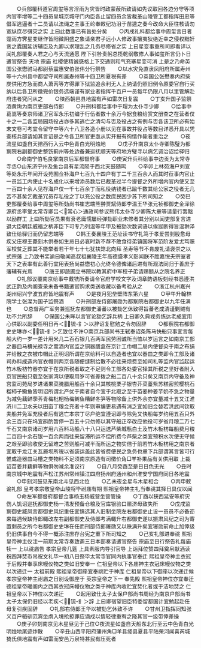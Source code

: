 <!-- { "loadSidebar": true } -->
　　○兵部覆科道官周玺等言淫雨为灾皆时政蒙蔽所致请如先议取回各边分守等项内官李增等二十四员皇城京城守门内臣各止留四员余皆裁革山陵管工都指挥田忠等倡军逃逼者十二员请以法绳之主事王纶奉敕纪功沮于苗逵之奏今改命大臣往核请勿宽纵庶尽弭灾之实  上曰此数事已有旨处分矣
　　○丙戌礼科都给事中周玺言日者霪雨方霁星变继作皆阳微阴盛之象请亲君子远小人修政事攘夷狄绝近幸之侵权黜奸贪之蠹国延访辅臣及九卿以求理乱之几务尽修省之实  上曰星变事重所司即看详以闻礼部覆奏人君之心与天流通愿  陛下引咎责躬总揽乾纲敬修人事如玺所言仍卜日遣官祭告  天地  宗庙  社稷使精诚感格上下交通则和气充塞星变可消  上是之乃命英国公张懋驸马都尉蔡震惠安伯张伟分行祭告
　　○以水灾免直隶凤阳府所属寿州等十六州县中都留守司所属寿州等十四卫所夏税有差
　　○英国公张懋奏内府柴炭供用方急而商人萧芮等方得罪下狱监追余利无人上纳请仍照旧例令原委官自行买纳以后各卫所徵完价银务选端谨有家业者指挥千百户一员每年仍限八月以里管解赴府违者究问从之
　　○陕西朝邑县地震有声如雷次日复震
　　○丁亥升国子监祭酒黄珣为南京吏部右侍郎
　　○升刑科都给事中于瑁为太仆寺少卿
　　○给事中葛嵩等奏京师诸卫官军永乐初编于行伍者数十余万今据食粮给赏文册查之在营者仅十之一二各监局园场役占亦多其逃亡之清勾与否及役占之有例与否各该卫所必有始末文卷可考宜令留守中等六十八卫各造小册以见在事故并役占等数目详悉开具以凭查核兵部请如其言诏是之令各卫所官吏亟从实开报有徇情作毙者重治之
　　○夜流星如盏自天掊西行入云中色青白光明烛地
　　○戊子升南京太仆寺卿陈璧为都察院右副都御史整饬蓟州等处边备兼巡抚顺天等府地方璧寻以病乞调治诏给驿归
　　○命南宁伯毛良掌南京后军都督府事
　　○庚寅升兵科给事中边贡为太常寺寺丞○山东济宁州及鱼台县有星流陨于西北天鼓随鸣
　　○辛卯上林苑海户刘宣等处永乐年间开设苑囿佥补海户七百九十四户有丁二千三百余人而其时莅事内官止一员监工内使止十名成化以来增添员数后已裁革过半今提督之外所增内官内使又至一百四十余人见存海户仅一千七百余丁而私役纳钱者已踰千数其给公家之役者无几苦不甚矣乞裁革冗员存私役之丁以充公役之数庶民困少苏下所司知之
　　○癸巳吏部覆奏给事中周玺等所劾尚书崔志端熊翀贾斌侍郎李温王华张元祯都御史金泽徐源府丞李堂太常寺卿吕＜常心＞通政司参议熊伟太仆寺少卿陈大章等请量行罢黜以励群工  上曰所劾官员果有衰老庸懦屡经弹劾职业未修者其分别以闻吏部复言进退大臣朝廷威福之柄非臣下可专乃列温等年甲及被劾次数词语以俟宸断得旨温翀泽致仕给驿归而仍留志端等
　　○韩王奏襄陵王范址读书守礼笃于孝爱尝刲股愈母疾父庄穆王薨刻木供奉如生忌日必哀时新不荐不敢食待弟镇国将军范阶友爱尤笃赈军校贫乏葬其不能举者若干年七十七犹扶筇北向拜  圣寿等节不肯废礼请褒崇之以式宗藩  上乃致书奖谕曰敬闻高叔祖襄陵王年高德盛孝义彰闻朕不胜嘉悦夫宗室者天下之表率有此善行宜用表扬尚益懋初心允终令德俾诸后进有所观法同归于善庶于藩辅有光焉
　　○唐王即蔬圃立书院以教其府中军校子弟请赐额从之院名养正
　　○礼部议覆南京给事中戴铣所奏请令官府学校文字及词章韵语板刻经书悉遵洪武正韵及内阁查录未备书籍遣官购求类送收藏以备考验从之
　　○浙江杭州嘉兴湖州绍兴宁波五府皆地震有声
　　○是夜月犯垒壁阵东第六星
　　○甲午升翰林院学士张澯为国子监祭酒
　　○升刑部左侍郎屠勋为都察院右都御史以九年任满也
　　○总督两广军务兼巡抚左都御史潘蕃以被劾乞休致得旨蕃老成清谨剿贼有功不允所辞
　　○保国公朱晖以言官论劾乞辞兵柄  上曰卿久典戎务练达老成宜用心供职以副委任明日再＜锍-釒＞以辞诏复慰勉之令勿固辞
　　○都察院右都御史史琳亦＜锍-釒＞乞致仕不许○南京兵部尚书王轼奉诏条陈马快船只事宜言每船大约一岁一差计用米几二百石银几百两军民劳困诚所当恤以岁运言之如南京工部之器皿马槽光禄寺之鬻酒内官监之铜器膳盒在京针工巾帽二局内使督染于南之布绢并给散之衣被巾帽此正明诏所谓在京给料可以自造者也宜以器皿之类即令工部及诸司办料成造内官衣帽则两京各随便缝制给散不必往来烦费至如司礼等监内官监起运竹木板枋竹器亦宜于在京所税者取之不足则令工部各处委官择其所税之坚好者附入京官民船只载至张家湾以便取用岁可省差拨之船二百八十余只矣又南京内守备及神宫监司苑局岁进诸果菜腌腊用船百十余只其核桃栗子银杏芥菜薹紫苏糕密煎樱桃石榴柿子鳓鱼皆明诏所谓北产优于南者自今宜于北取之至于苗姜种姜芋奶不急之物量为减免藕鲜荸荠青梅枇杷杨梅鲥鱼糟鲜冬笋等物除备上供外余亦宜量减十五又江淮济川二卫水夫以田亩丁粮佥充者十年则审编更易遇有消乏宜如旧佥替若洪武间钦取夫船并免军充役者后有逃亡本宗丁尽户绝宜遵诏即与除免又快船每岁约用五百只外余三百只在坞宜斟酌暂停一百五十只勿修以其守船正卒改应他役可岁省月粮二万七千石又南京诸司岁用六百料马船八十八只运送芦柴城甎白土及竹木板枋每船费月粮二百四十余石银一百余两而往来留滞所运不偿所费今芦柴之类宜预积水次使无守候之艰至即验收使无留难之苦则船可减半而所运之物实倍于前若竹木板枋用之南京者宜取于龙江关瓦屑坝所税以省装运盖此皆省费便民之急务也章下兵部谓其言皆可行惟成造器皿马槽之类物料不足须南京原造有司徵价角□羊补果品有关供用取  上裁诏苗姜并藕鲜等物俱勿减余准议行
　　○自八月癸酉至是日日色无光
　　○丑时南京城中地震有声松江苏州常州镇江四府扬州府通州和州淮安宁国府同日各地震
　　○申刻河鼓见东南北斗见西北位
　　○乙未夜金星与木星相合
　　○丙申敕谕礼部  皇考孝宗敬皇帝山陵将毕祔庙有期  熙祖皇帝神主礼当奉祧其择日具仪以闻
　　○命左军都督府都督佥事杨玉杨威营坐营管操
　　○丁酉以狭西延安等府灾伤人饥诏巡抚都御史杨一清发预备仓粮及官库银验口赈济毋致失所
　　○戊戌监察御史臧凤言都御史风纪重任宜慎选其人旧制坐院左右都御史止设一员员不必备迩来每遇候缺侍郎輙改左右副都御史及侍郎考满輙升右都御史遂以振肃风纪之司为寄置剩员之所今右都御史史琳在任而刑部侍郎屠勋又以秩满升矣宜寝勋前命止加俸级仍旧供事自今不得一概添注庶存台宪之重下所司知之
　　○己亥礼部进奉祧  熙祖皇帝神主仪注一前期太常寺奏致斋三日本部奏请遣官祭告  宗庙至日行祭告礼每庙犊一  上以祧庙告  孝宗皇帝几筵  上具素服内导引官导  上诣拜位赞四拜奠帛献酒读祝四拜焚币帛祝文礼毕一初八日祭毕太常寺官同内执事官奉迁  熙祖皇帝神主衣冠于后殿并奉享床幔仪物之类如旧安奉一  仁祖皇帝以下各庙神主衣冠床幔仪物之类以次递迁一  太祖前殿  熙祖皇帝御座宜奉祧贮于神库  仁祖皇帝以下御座以次递迁候  孝宗皇帝神主祔庙之日别设御座于  英宗皇帝之下一  奉先殿  熙祖皇帝神位亦宜奉迁  德祖皇帝暖阁内之西其衣冠床幔仪物之类于神库内收贮宜焚化者或于洁地焚之  仁祖皇帝以下神位以次递迁
　　○起用致仕太子太保户部尚书周经为南京户部尚书太子太保仍旧经以老疾＜锍-釒＞辞  上曰卿宿望旧臣特委留都国计宜勉起赴任毋复引疾固辞
　　○礼部右侍郎王华以被劾乞休致不许
　　○甘州卫指挥同知张义百户骆驯范宾坐虏入境抢掠罪应谪戍以情轻律重宥之降其官一级带俸差操
　　○庚子卯刻南京见木星昼见于己位○夜流星如盏自天船东北行至云中色青白光明烛地尾迹炸散
　　○辛丑山西平阳府蒲州角□羊县绛县夏县平陆荣河闻喜芮城猗氏俱地震有声如雷而安邑万泉特甚民有压死者
